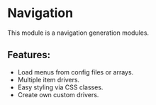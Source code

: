 # Navigation

This module is a navigation generation modules.

## Features:

* Load menus from config files or arrays.
* Multiple item drivers.
* Easy styling via CSS classes.
* Create own custom drivers.